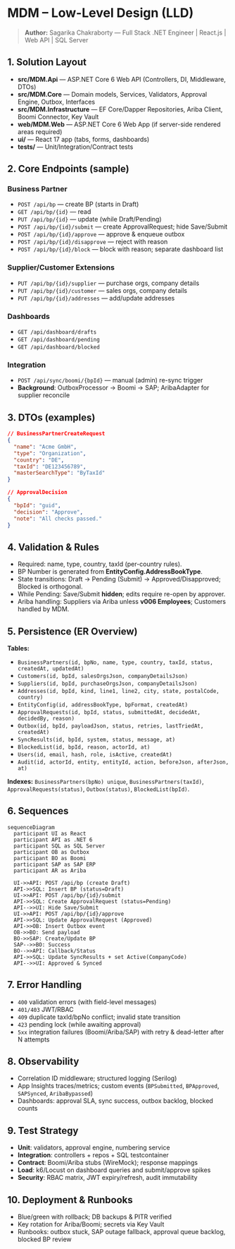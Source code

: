 # MDM – Low-Level Design (LLD)

> **Author:** Sagarika Chakraborty — Full Stack .NET Engineer | React.js | Web API | SQL Server

## 1. Solution Layout
- **src/MDM.Api** — ASP.NET Core 6 Web API (Controllers, DI, Middleware, DTOs)
- **src/MDM.Core** — Domain models, Services, Validators, Approval Engine, Outbox, Interfaces
- **src/MDM.Infrastructure** — EF Core/Dapper Repositories, Ariba Client, Boomi Connector, Key Vault
- **web/MDM.Web** — ASP.NET Core 6 Web App (if server-side rendered areas required)
- **ui/** — React 17 app (tabs, forms, dashboards)
- **tests/** — Unit/Integration/Contract tests

## 2. Core Endpoints (sample)
### Business Partner
- `POST /api/bp` — create BP (starts in Draft)
- `GET /api/bp/{id}` — read
- `PUT /api/bp/{id}` — update (while Draft/Pending)
- `POST /api/bp/{id}/submit` — create ApprovalRequest; hide Save/Submit
- `POST /api/bp/{id}/approve` — approve & enqueue outbox
- `POST /api/bp/{id}/disapprove` — reject with reason
- `POST /api/bp/{id}/block` — block with reason; separate dashboard list

### Supplier/Customer Extensions
- `PUT /api/bp/{id}/supplier` — purchase orgs, company details
- `PUT /api/bp/{id}/customer` — sales orgs, company details
- `PUT /api/bp/{id}/addresses` — add/update addresses

### Dashboards
- `GET /api/dashboard/drafts`
- `GET /api/dashboard/pending`
- `GET /api/dashboard/blocked`

### Integration
- `POST /api/sync/boomi/{bpId}` — manual (admin) re-sync trigger
- **Background**: OutboxProcessor → Boomi → SAP; AribaAdapter for supplier reconcile

## 3. DTOs (examples)
```json
// BusinessPartnerCreateRequest
{
  "name": "Acme GmbH",
  "type": "Organization",
  "country": "DE",
  "taxId": "DE123456789",
  "masterSearchType": "ByTaxId"
}

// ApprovalDecision
{
  "bpId": "guid",
  "decision": "Approve",
  "note": "All checks passed."
}
```

## 4. Validation & Rules
- Required: name, type, country, taxId (per-country rules).
- BP Number is generated from **EntityConfig.AddressBookType**.
- State transitions: Draft -> Pending (Submit) -> Approved/Disapproved; Blocked is orthogonal.
- While Pending: Save/Submit **hidden**; edits require re-open by approver.
- Ariba handling: Suppliers via Ariba unless **v006 Employees**; Customers handled by MDM.

## 5. Persistence (ER Overview)
**Tables:**
- `BusinessPartners(id, bpNo, name, type, country, taxId, status, createdAt, updatedAt)`
- `Customers(id, bpId, salesOrgsJson, companyDetailsJson)`
- `Suppliers(id, bpId, purchaseOrgsJson, companyDetailsJson)`
- `Addresses(id, bpId, kind, line1, line2, city, state, postalCode, country)`
- `EntityConfig(id, addressBookType, bpFormat, createdAt)`
- `ApprovalRequests(id, bpId, status, submittedAt, decidedAt, decidedBy, reason)`
- `Outbox(id, bpId, payloadJson, status, retries, lastTriedAt, createdAt)`
- `SyncResults(id, bpId, system, status, message, at)`
- `BlockedList(id, bpId, reason, actorId, at)`
- `Users(id, email, hash, role, isActive, createdAt)`
- `Audit(id, actorId, entity, entityId, action, beforeJson, afterJson, at)`

**Indexes:** `BusinessPartners(bpNo) unique`, `BusinessPartners(taxId)`, `ApprovalRequests(status)`, `Outbox(status)`, `BlockedList(bpId)`.

## 6. Sequences
```mermaid
sequenceDiagram
  participant UI as React
  participant API as .NET 6
  participant SQL as SQL Server
  participant OB as Outbox
  participant BO as Boomi
  participant SAP as SAP ERP
  participant AR as Ariba

  UI->>API: POST /api/bp (create Draft)
  API->>SQL: Insert BP (status=Draft)
  UI->>API: POST /api/bp/{id}/submit
  API->>SQL: Create ApprovalRequest (status=Pending)
  API-->>UI: Hide Save/Submit
  UI->>API: POST /api/bp/{id}/approve
  API->>SQL: Update ApprovalRequest (Approved)
  API->>OB: Insert Outbox event
  OB->>BO: Send payload
  BO->>SAP: Create/Update BP
  SAP-->>BO: Success
  BO-->>API: Callback/Status
  API->>SQL: Update SyncResults + set Active(CompanyCode)
  API-->>UI: Approved & Synced
```

## 7. Error Handling
- `400` validation errors (with field-level messages)
- `401/403` JWT/RBAC
- `409` duplicate taxId/bpNo conflict; invalid state transition
- `423` pending lock (while awaiting approval)
- `5xx` integration failures (Boomi/Ariba/SAP) with retry & dead-letter after N attempts

## 8. Observability
- Correlation ID middleware; structured logging (Serilog)
- App Insights traces/metrics; custom events (`BPSubmitted`, `BPApproved`, `SAPSynced`, `AribaBypassed`)
- Dashboards: approval SLA, sync success, outbox backlog, blocked counts

## 9. Test Strategy
- **Unit**: validators, approval engine, numbering service
- **Integration**: controllers + repos + SQL testcontainer
- **Contract**: Boomi/Ariba stubs (WireMock); response mappings
- **Load**: k6/Locust on dashboard queries and submit/approve spikes
- **Security**: RBAC matrix, JWT expiry/refresh, audit immutability

## 10. Deployment & Runbooks
- Blue/green with rollback; DB backups & PITR verified
- Key rotation for Ariba/Boomi; secrets via Key Vault
- Runbooks: outbox stuck, SAP outage fallback, approval queue backlog, blocked BP review
